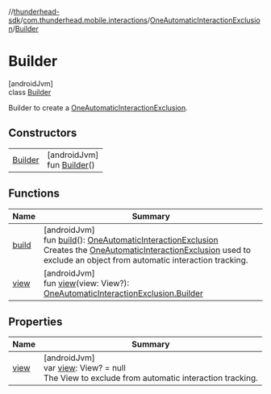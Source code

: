 //[thunderhead-sdk](../../../../index.md)/[com.thunderhead.mobile.interactions](../../index.md)/[OneAutomaticInteractionExclusion](../index.md)/[Builder](index.md)

# Builder

[androidJvm]\
class [Builder](index.md)

Builder to create a [OneAutomaticInteractionExclusion](../index.md).

## Constructors

| | |
|---|---|
| [Builder](-builder.md) | [androidJvm]<br>fun [Builder](-builder.md)() |

## Functions

| Name | Summary |
|---|---|
| [build](build.md) | [androidJvm]<br>fun [build](build.md)(): [OneAutomaticInteractionExclusion](../index.md)<br>Creates the [OneAutomaticInteractionExclusion](../index.md) used to exclude an object from automatic interaction tracking. |
| [view](view.md) | [androidJvm]<br>fun [view](view.md)(view: View?): [OneAutomaticInteractionExclusion.Builder](index.md) |

## Properties

| Name | Summary |
|---|---|
| [view](view.md) | [androidJvm]<br>var [view](view.md): View? = null<br>The View to exclude from automatic interaction tracking. |
